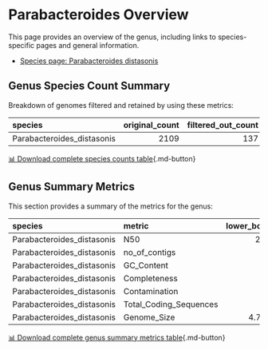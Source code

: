 # Parabacteroides Overview
This page provides an overview of the genus, including links to species-specific pages and general information.

- [Species page: Parabacteroides distasonis](/Parabacteroides/Parabacteroides_distasonis/)
## Genus Species Count Summary
Breakdown of genomes filtered and retained by using these metrics:

| species                    |   original_count |   filtered_out_count |   final_count |
|:---------------------------|-----------------:|---------------------:|--------------:|
| Parabacteroides_distasonis |             2109 |                  137 |          1972 |


[📊 Download complete species counts table](species_counts.csv){.md-button}
## Genus Summary Metrics
This section provides a summary of the metrics for the genus:

| species                    | metric                 |   lower_bounds |   upper_bounds |
|:---------------------------|:-----------------------|---------------:|---------------:|
| Parabacteroides_distasonis | N50                    |    28000       |      nan       |
| Parabacteroides_distasonis | no_of_contigs          |      nan       |      410       |
| Parabacteroides_distasonis | GC_Content             |       44       |       46       |
| Parabacteroides_distasonis | Completeness           |       92       |      nan       |
| Parabacteroides_distasonis | Contamination          |      nan       |        5       |
| Parabacteroides_distasonis | Total_Coding_Sequences |     3900       |     5000       |
| Parabacteroides_distasonis | Genome_Size            |        4.7e+06 |        5.7e+06 |


[📊 Download complete genus summary metrics table](genus_summary_metrics.csv){.md-button}
